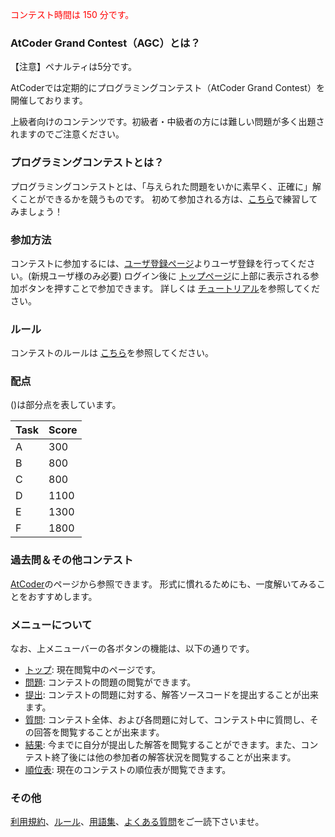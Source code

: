 
<div>

<span>

<span>

<font color="red">コンテスト時間は 150 分です。</font>

### **AtCoder Grand Contest（AGC）とは？**

<section>

<p>
【注意】ペナルティは5分です。
    
</p>

<p>
AtCoderでは定期的にプログラミングコンテスト（AtCoder Grand Contest）を開催しております。
    
</p>

<p>
上級者向けのコンテンツです。初級者・中級者の方には難しい問題が多く出題されますのでご注意ください。
    
</p>

</section>

### **プログラミングコンテストとは？**

<section>

<p>
プログラミングコンテストとは、「与えられた問題をいかに素早く、正確に」解くことができるかを競うものです。
        初めて参加される方は、<a href="http://practice.contest.atcoder.jp/#">こちら</a>で練習してみましょう！
    
</p>

</section>

### **参加方法**

<section>

<p>
コンテストに参加するには、<a href="https://atcoder.jp/contests/agc037/register">ユーザ登録ページ</a>よりユーザ登録を行ってください。(新規ユーザ様のみ必要)
        ログイン後に <a href="https://atcoder.jp/contests/agc037/">トップページ</a>に上部に表示される参加ボタンを押すことで参加できます。
        詳しくは <a href="https://atcoder.jp/contests/agc037/tutorial">チュートリアル</a>を参照してください。
    
</p>

</section>

### **ルール**

<section>

<p>
コンテストのルールは <a href="https://atcoder.jp/contests/agc037/rules">こちら</a>を参照してください。
    
</p>

</section>

### **配点**

<p>
()は部分点を表しています。
</p>

<div>

<div>

<table>

<thead>

<tr>

<th>
Task
</th>

<th>
Score
</th>

</tr>

</thead>

<tbody>

<tr>

<td>
A
</td>

<td>
300
</td>

</tr>

<tr>

<td>
B
</td>

<td>
800
</td>

</tr>

<tr>

<td>
C
</td>

<td>
800
</td>

</tr>

<tr>

<td>
D
</td>

<td>
1100
</td>

</tr>

<tr>

<td>
E
</td>

<td>
1300
</td>

</tr>

<tr>

<td>
F
</td>

<td>
1800
</td>

</tr>

</tbody>

</table>

</div>

</div>

### **過去問＆その他コンテスト**

<section>

<p>
<a href="http://www.atcoder.jp">AtCoder</a>のページから参照できます。
        形式に慣れるためにも、一度解いてみることをおすすめします。
    
</p>

</section>

### **メニューについて**

<section>

<p>
なお、上メニューバーの各ボタンの機能は、以下の通りです。
    
</p>

<ul>

<li>
<a href="https://atcoder.jp/contests/agc037#">トップ</a>: 現在閲覧中のページです。
</li>

<li>
<a href="https://atcoder.jp/contests/agc037/assignments">問題</a>: コンテストの問題の閲覧ができます。
</li>

<li>
<a href="https://atcoder.jp/contests/agc037/submit">提出</a>: コンテストの問題に対する、解答ソースコードを提出することが出来ます。
</li>

<li>
<a href="https://atcoder.jp/contests/agc037/clarifications">質問</a>: コンテスト全体、および各問題に対して、コンテスト中に質問し、その回答を閲覧することが出来ます。
</li>

<li>
<a href="https://atcoder.jp/contests/agc037/submissions/me">結果</a>: 今までに自分が提出した解答を閲覧することができます。また、コンテスト終了後には他の参加者の解答状況を閲覧することが出来ます。
</li>

<li>
<a href="https://atcoder.jp/contests/agc037/standings">順位表</a>: 現在のコンテストの順位表が閲覧できます。
</li>

</ul>

</section>

### **その他**

<section>

<p>
<a href="https://atcoder.jp/contests/agc037/tos">利用規約</a>、<a href="https://atcoder.jp/contests/agc037/rules">ルール</a>、<a href="https://atcoder.jp/contests/agc037/glossary">用語集</a>、<a href="https://atcoder.jp/contests/agc037/faq">よくある質問</a>をご一読下さいませ。
    
</p>

</section>





</span>

</span>

</div>
